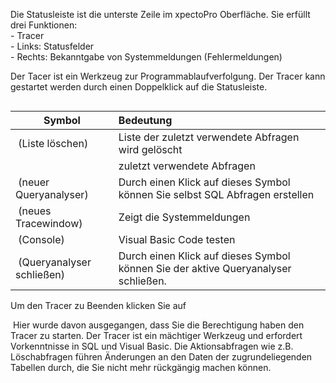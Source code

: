 <!DOCTYPE html>
<html>
<head>
<meta charset="utf-8">
<meta name="viewport" content="width=device-width, initial-scale=1.0">
<title>700_Statusleiste.md</title>
<link rel="stylesheet" href="https://stackedit.io/res-min/themes/base.css" />
<script type="text/javascript" src="https://cdn.mathjax.org/mathjax/latest/MathJax.js?config=TeX-AMS_HTML"></script>
</head>
<body><div class="container"><p>Die Statusleiste ist die unterste Zeile im xpectoPro Oberfläche. Sie erfüllt drei Funktionen: <br>
 - Tracer  <br>
 - Links: Statusfelder <br>
 - Rechts: Bekanntgabe von Systemmeldungen (Fehlermeldungen)</p>

<p>Der Tacer ist ein Werkzeug zur Programmablaufverfolgung.  Der Tracer kann gestartet werden durch einen Doppelklick auf die Statusleiste. </p>

<p><img src="http://xpecto.github.io/docs/img/img_1430151481175.png" alt="" title=""></p>

<table>
<thead>
<tr>
  <th>Symbol</th>
  <th align="left">Bedeutung</th>
</tr>
</thead>
<tbody><tr>
  <td><img src="http://xpecto.github.io/docs/img/img_1430151865416.png" alt="" title="">  (Liste löschen)</td>
  <td align="left">Liste der zuletzt verwendete Abfragen wird gelöscht</td>
</tr>
<tr>
  <td><img src="http://xpecto.github.io/docs/img/img_1430152139096.png" alt="" title=""></td>
  <td align="left">zuletzt verwendete Abfragen</td>
</tr>
<tr>
  <td><img src="http://xpecto.github.io/docs/img/img_1430151530617.png" alt="" title="">  (neuer Queryanalyser)</td>
  <td align="left">Durch einen Klick auf dieses Symbol können Sie selbst SQL Abfragen erstellen</td>
</tr>
<tr>
  <td><img src="http://xpecto.github.io/docs/img/img_1430151617532.png" alt="" title="">  (neues Tracewindow)</td>
  <td align="left">Zeigt die Systemmeldungen</td>
</tr>
<tr>
  <td><img src="http://xpecto.github.io/docs/img/img_1430151808182.png" alt="" title=""> (Console)</td>
  <td align="left">Visual Basic Code testen</td>
</tr>
<tr>
  <td><img src="http://xpecto.github.io/docs/img/img_1430151736894.png" alt="" title="">  (Queryanalyser schließen)</td>
  <td align="left">Durch einen Klick auf dieses Symbol können Sie der aktive Queryanalyser schließen.</td>
</tr>
</tbody></table>


<p>Um den Tracer zu Beenden klicken Sie auf <img src="http://xpecto.github.io/docs/img/img_1438073207481.png" alt="" title=""></p>

<p><img src="http://xpecto.github.io/docs/img/img_1431936241832.png" alt="" title=""> Hier wurde davon ausgegangen, dass Sie die Berechtigung haben den Tracer zu starten. Der Tracer ist ein mächtiger Werkzeug und erfordert Vorkenntnisse in SQL und Visual Basic. Die Aktionsabfragen wie z.B. Löschabfragen führen Änderungen an den Daten der zugrundeliegenden Tabellen durch, die Sie nicht mehr rückgängig machen können.</p></div></body>
</html>